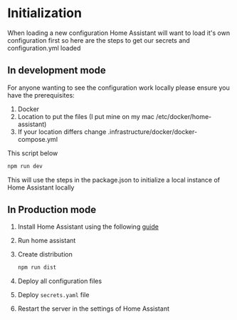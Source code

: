 # Initialization

When loading a new configuration Home Assistant will want to load it's own configuration first so here are the steps to get
our secrets and configuration.yml loaded

## In development mode

For anyone wanting to see the configuration work locally please ensure you have the prerequisites:

1. Docker
2. Location to put the files (I put mine on my mac /etc/docker/home-assistant)
3. If your location differs change .infrastructure/docker/docker-compose.yml

This script below

```sh
npm run dev
```

This will use the steps in the package.json to initialize a local instance of Home Assistant locally

## In Production mode

1. Install Home Assistant using the following [guide](https://www.home-assistant.io/installation/)
2. Run home assistant
3. Create distribution

   ```sh
   npm run dist
   ```

4. Deploy all configuration files
5. Deploy `secrets.yaml` file
6. Restart the server in the settings of Home Assistant
